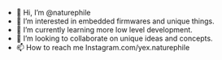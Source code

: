 - 👋 Hi, I’m @naturephile
- 👀 I’m interested in embedded firmwares and unique things.
- 🌱 I’m currently learning more low level development.
- 💞️ I’m looking to collaborate on unique ideas and concepts.
- 📫 How to reach me Instagram.com/yex.naturephile

<!---
naturephile/naturephile is a ✨ special ✨ repository because its `README.md` (this file) appears on your GitHub profile.
You can click the Preview link to take a look at your changes.
--->
